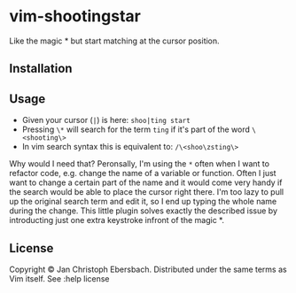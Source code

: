 vim-shootingstar
================

Like the magic * but start matching at the cursor position.

Installation
------------

Usage
-----

* Given your cursor (`|`) is here: `shoo|ting start`
* Pressing `\*` will search for the term `ting` if it's part of the word `\<shooting\>`
* In vim search syntax this is equivalent to: `/\<shoo\zsting\>`

Why would I need that?  Peronsally, I'm using the `*` often when I want to refactor code, e.g. change the name of a variable or function.  Often I just want to change a certain part of the name and it would come very handy if the search would be able to place the cursor right there.  I'm too lazy to pull up the original search term and edit it, so I end up typing the whole name during the change.  This little plugin solves exactly the described issue by introducting just one extra keystroke infront of the magic *.

License
-------
Copyright © Jan Christoph Ebersbach. Distributed under the same terms as Vim itself. See :help license
